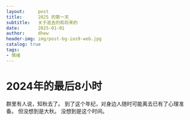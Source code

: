 ```yaml
---
layout:     post
title:      2025 的第一天
subtitle:   关于逝去的和将来的
date:       2025-01-01
author:     dhew
header-img: img/post-bg-ios9-web.jpg
catalog: true
tags:
- 情绪
---
```


# 2024年的最后8小时

群里有人说，知秋去了。
到了这个年纪，对身边人随时可能离去已有了心理准备。
但没想到是大秋。
没想到是这个时间。
